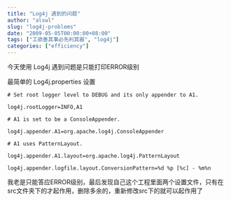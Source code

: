 ```yaml
---
title: "Log4j 遇到的问题"
author: "alswl"
slug: "log4j-problems"
date: "2009-05-05T00:00:00+08:00"
tags: ["工欲善其事必先利其器", "log4j"]
categories: ["efficiency"]
---
```


今天使用 Log4j 遇到问题是只能打印ERROR级别

最简单的 Log4j.properties 设置

```
# Set root logger level to DEBUG and its only appender to A1.

log4j.rootLogger=INFO,A1

# A1 is set to be a ConsoleAppender.

log4j.appender.A1=org.apache.log4j.ConsoleAppender

# A1 uses PatternLayout.

log4j.appender.A1.layout=org.apache.log4j.PatternLayout

log4j.appender.logfile.layout.ConversionPattern=%d %p [%c] - %m%n
```

我老是只能答应ERROR级别，最后发现自己这个工程里面两个设置文件，只有在src文件夹下的才起作用，删除多余的，重新修改src下的就可以起作用了
